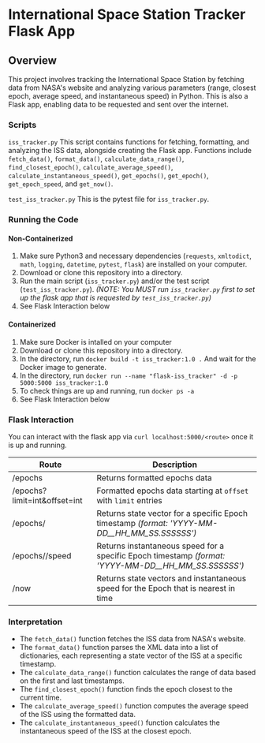 # International Space Station Tracker Flask App

## Overview

This project involves tracking the International Space Station by fetching data from NASA's website and analyzing various parameters (range, closest epoch, average speed, and instantaneous speed) in Python. This is also a Flask app, enabling data to be requested and sent over the internet.

### Scripts
`iss_tracker.py`
This script contains functions for fetching, formatting, and analyzing the ISS data, alongside creating the Flask app. Functions include `fetch_data()`, `format_data()`, `calculate_data_range()`, `find_closest_epoch()`, `calculate_average_speed()`, `calculate_instantaneous_speed()`, `get_epochs()`, `get_epoch()`, `get_epoch_speed`, and `get_now()`.

`test_iss_tracker.py`
This is the pytest file for `iss_tracker.py`.

### Running the Code
#### Non-Containerized
1. Make sure Python3 and necessary dependencies (`requests`, `xmltodict`, `math`, `logging`, `datetime`, `pytest`, `flask`) are installed on your computer.
2. Download or clone this repository into a directory.
3. Run the main script (`iss_tracker.py`) and/or the test script (`test_iss_tracker.py`). *(NOTE: You MUST run `iss_tracker.py` first to set up the flask app that is requested by `test_iss_tracker.py`)*
4. See Flask Interaction below
#### Containerized
1. Make sure Docker is intalled on your computer
2. Download or clone this repository into a directory.
5. In the directory, run `docker build -t iss_tracker:1.0 .` And wait for the Docker image to generate.
6. In the directory, run `docker run --name "flask-iss_tracker" -d -p 5000:5000 iss_tracker:1.0`
7. To check things are up and running, run `docker ps -a`
8. See Flask Interaction below

### Flask Interaction
You can interact with the flask app via `curl localhost:5000/<route>` once it is up and running.

| Route                   | Description                                               |
|-------------------------|-----------------------------------------------------------|
| /epochs                 | Returns formatted epochs data                                    |
| /epochs?limit=int&offset=int | Formatted epochs data starting at `offset` with `limit` entries  |
| /epochs/<epoch>         | Returns state vector for a specific Epoch timestamp *(format: 'YYYY-MM-DD__HH_MM_SS.SSSSSS')*  |
| /epochs/<epoch>/speed   | Returns instantaneous speed for a specific Epoch timestamp *(format: 'YYYY-MM-DD__HH_MM_SS.SSSSSS')* |
| /now                    | Returns state vectors and instantaneous speed for the Epoch that is nearest in time |


### Interpretation
- The `fetch_data()` function fetches the ISS data from NASA's website.
- The `format_data()` function parses the XML data into a list of dictionaries, each representing a state vector of the ISS at a specific timestamp.
- The `calculate_data_range()` function calculates the range of data based on the first and last timestamps.
- The `find_closest_epoch()` function finds the epoch closest to the current time.
- The `calculate_average_speed()` function computes the average speed of the ISS using the formatted data.
- The `calculate_instantaneous_speed()` function calculates the instantaneous speed of the ISS at the closest epoch.

